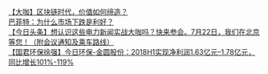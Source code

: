   
[【大咖】区块链时代，价值如何缔造？](http://www.dianyue.me/archives/264/t4cbgx9mpl0dmzfj/)  
[巴菲特：为什么市场下跌是利好？](http://www.dianyue.me/archives/282/6fvrz3euzxrg8tbq/)  
[【今日头条】想认识这些电力新闻实战大咖吗？快来参会。7月22日，我们在北京等您！（附会议通知及乘车路线）](http://www.dianyue.me/archives/607/im270v87mhg1cmzf/)  
[【国君环保徐强】今日环保-金圆股份：2018H1实现净利润1.63亿元–1.78亿元，同比增长101%-119%](http://www.dianyue.me/archives/079/5skgi5wzcfkz8zqp/)